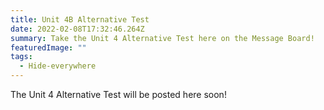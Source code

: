 ```yaml
---
title: Unit 4B Alternative Test
date: 2022-02-08T17:32:46.264Z
summary: Take the Unit 4 Alternative Test here on the Message Board!
featuredImage: ""
tags:
  - Hide-everywhere
---
```

The Unit 4 Alternative Test will be posted here soon!